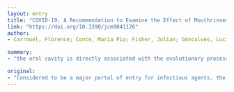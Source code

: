 ```yaml
---
layout: entry
title: "COVID-19: A Recommendation to Examine the Effect of Mouthrinses with beta-Cyclodextrin Combined with Citrox in Preventing Infection and Progression"
link: "https://doi.org/10.3390/jcm9041126"
author:
- Carrouel, Florence; Conte, Maria Pia; Fisher, Julian; Goncalves, Lucio Souza; Dussart, Claude; Llodra, Juan Carlos; Bourgeois, Denis

summary:
- "the oral cavity is directly associated with the evolutionary process of SARS-CoV-2 in its inhalation of ambient particles in the air and in expectorations. Some new generations of mouth rinses currently on the market have ingredients that could contribute to lower the viral load."

original:
- "Considered to be a major portal of entry for infectious agents, the oral cavity is directly associated with the evolutionary process of SARS-CoV-2 in its inhalation of ambient particles in the air and in expectorations. Some new generations of mouth rinses currently on the market have ingredients that could contribute to lower the SARS-CoV-2 viral load, and thus facilitate the fight against oral transmission. If chlorhexidine, a usual component of mouth rinse, is not efficient to kill SARS-CoV-2, the use of a mouth rinses and/or with local nasal applications that contain beta-cyclodextrins combined with flavonoids agents, such as Citrox, could provide valuable adjunctive treatment to reduce the viral load of saliva and nasopharyngeal microbiota, including potential SARS-CoV-2 carriage. We urge national agencies and authorities to start clinical trials to evaluate the preventive effects of betaCD-Citrox therapeutic oral biofilm rinses in reducing the viral load of the infection and possibly disease progression."
---
```


